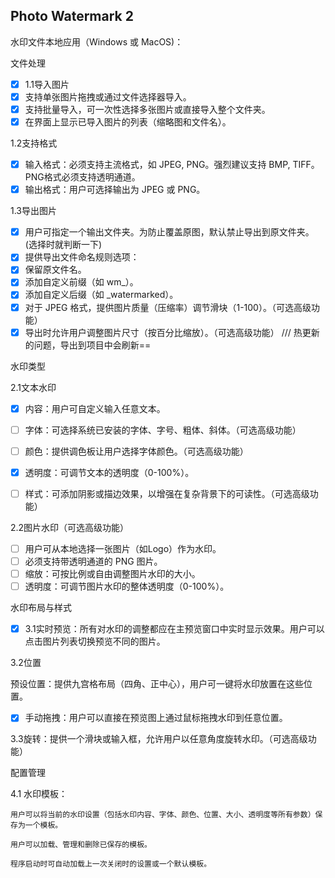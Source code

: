 ## Photo Watermark 2

水印文件本地应用（Windows 或 MacOS)：

文件处理

* [X] 1.1导入图片
* [X] 支持单张图片拖拽或通过文件选择器导入。
* [X] 支持批量导入，可一次性选择多张图片或直接导入整个文件夹。
* [X] 在界面上显示已导入图片的列表（缩略图和文件名）。

1.2支持格式

* [X] 输入格式：必须支持主流格式，如 JPEG, PNG。强烈建议支持 BMP, TIFF。PNG格式必须支持透明通道。
* [X] 输出格式：用户可选择输出为 JPEG 或 PNG。

1.3导出图片

* [X] 用户可指定一个输出文件夹。为防止覆盖原图，默认禁止导出到原文件夹。(选择时就判断一下)
* [X] 提供导出文件命名规则选项：
* [X] 保留原文件名。
* [X] 添加自定义前缀（如 wm_）。
* [X] 添加自定义后缀（如 _watermarked）。
* [X] 对于 JPEG 格式，提供图片质量（压缩率）调节滑块（1-100）。（可选高级功能）
* [X] 导出时允许用户调整图片尺寸（按百分比缩放）。（可选高级功能）
  ///  热更新的问题，导出到项目中会刷新==

水印类型

2.1文本水印

* [X] 内容：用户可自定义输入任意文本。
* [ ] 字体：可选择系统已安装的字体、字号、粗体、斜体。（可选高级功能）

* [ ] 颜色：提供调色板让用户选择字体颜色。（可选高级功能）

* [X] 透明度：可调节文本的透明度（0-100%）。
* [ ] 样式：可添加阴影或描边效果，以增强在复杂背景下的可读性。（可选高级功能）

2.2图片水印（可选高级功能）

* [ ] 用户可从本地选择一张图片（如Logo）作为水印。
* [ ] 必须支持带透明通道的 PNG 图片。
* [ ] 缩放：可按比例或自由调整图片水印的大小。
* [ ] 透明度：可调节图片水印的整体透明度（0-100%）。

水印布局与样式

* [X] 3.1实时预览：所有对水印的调整都应在主预览窗口中实时显示效果。用户可以点击图片列表切换预览不同的图片。

3.2位置

预设位置：提供九宫格布局（四角、正中心），用户可一键将水印放置在这些位置。

* [X] 手动拖拽：用户可以直接在预览图上通过鼠标拖拽水印到任意位置。

3.3旋转：提供一个滑块或输入框，允许用户以任意角度旋转水印。（可选高级功能）

配置管理

4.1 水印模板：

    用户可以将当前的水印设置（包括水印内容、字体、颜色、位置、大小、透明度等所有参数）保存为一个模板。

    用户可以加载、管理和删除已保存的模板。

    程序启动时可自动加载上一次关闭时的设置或一个默认模板。
